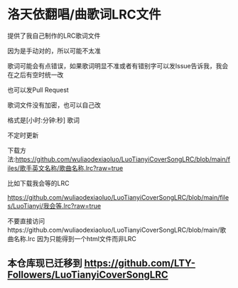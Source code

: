 # 洛天依翻唱/曲歌词LRC文件

提供了我自己制作的LRC歌词文件

因为是手动对的，所以可能不太准

歌词可能会有点错误，如果歌词明显不准或者有错别字可以发Issue告诉我，我会在之后有空时统一改

也可以发Pull Request

歌词文件没有加密，也可以自己改

格式是[小时:分钟:秒] 歌词

不定时更新

下载方法:https://github.com/wuliaodexiaoluo/LuoTianyiCoverSongLRC/blob/main/files/歌手英文名称/歌曲名称.lrc?raw=true

比如下载我会等的LRC

https://github.com/wuliaodexiaoluo/LuoTianyiCoverSongLRC/blob/main/files/LuoTianyi/我会等.lrc?raw=true

不要直接访问https://github.com/wuliaodexiaoluo/LuoTianyiCoverSongLRC/blob/main/歌曲名称.lrc
因为只能得到一个html文件而非LRC

## 本仓库现已迁移到 https://github.com/LTY-Followers/LuoTianyiCoverSongLRC
